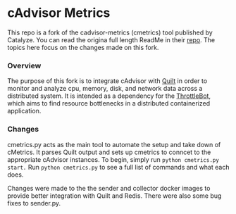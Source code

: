 # cAdvisor Metrics

This repo is a fork of the cadvisor-metrics (cmetrics) tool published by Catalyze. You can read the origina full length ReadMe in their [repo](https://github.com/catalyzeio/cadvisor-metrics). The topics here focus on the changes made on this fork.

### Overview
The purpose of this fork is to integrate cAdvisor with [Quilt](https://github.com/quilt/) in order to monitor and analyze cpu, memory, disk, and network data across a distributed system. It is intended as a dependency for the [ThrottleBot](https://github.com/mchang6137/throttlebot), which aims to find resource bottlenecks in a distributed containerized application.

### Changes
cmetrics.py acts as the main tool to automate the setup and take down of cMetrics. It parses Quilt output and sets up cmetrics to conncet to the appropriate cAdvisor instances. To begin, simply run `python cmetrics.py start.` Run `python cmetrics.py` to see a full list of commands and what each does. 

Changes were made to the the sender and collector docker images to provide better integration with Quilt and Redis. There were also some bug fixes to sender.py.
